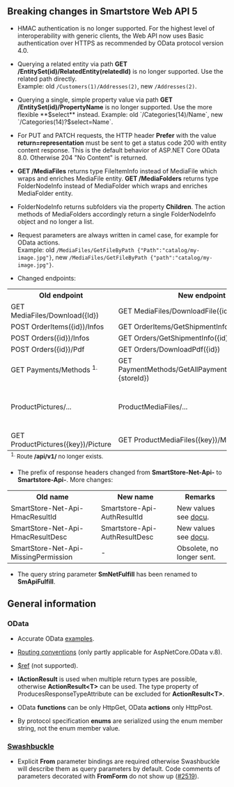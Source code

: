 ﻿## Breaking changes in Smartstore Web API 5

- HMAC authentication is no longer supported. For the highest level of interoperability with generic clients, the Web API now uses Basic authentication over HTTPS 
as recommended by OData protocol version 4.0.

- Querying a related entity via path **GET /EntitySet(id)/RelatedEntity(relatedId)** is no longer supported. Use the related path directly.  
 Example: old `/Customers(1)/Addresses(2)`, new `/Addresses(2)`.

- Querying a single, simple property value via path **GET /EntitySet(id)/PropertyName** is no longer supported. Use the more flexible **$select** instead.  
Example: old `/Categories(14)/Name`, new `/Categories(14)?$select=Name`.

- For PUT and PATCH requests, the HTTP header **Prefer** with the value **return=representation** must be sent to get a 
status code 200 with entity content response. This is the default behavior of ASP.NET Core OData 8.0. Otherwise 204 "No Content" is returned.

- **GET /MediaFiles** returns type FileItemInfo instead of MediaFile which wraps and enriches MediaFile entity. 
**GET /MediaFolders** returns type FolderNodeInfo instead of MediaFolder which wraps and enriches MediaFolder entity.

- FolderNodeInfo returns subfolders via the property **Children**. The action methods of MediaFolders 
accordingly return a single FolderNodeInfo object and no longer a list.

- Request parameters are always written in camel case, for example for OData actions.    
Example: old `/MediaFiles/GetFileByPath {"Path":"catalog/my-image.jpg"}`, new `/MediaFiles/GetFileByPath {"path":"catalog/my-image.jpg"}`.

- Changed endpoints:
<table>
<tbody>
    <tr>
        <th>Old endpoint</th>
        <th>New endpoint</th>
        <th>Remarks</th>
    </tr>
    <tr>
        <td>GET MediaFiles/Download({Id})</td>
        <td>GET MediaFiles/DownloadFile({id})</td>
        <td></td>
    </tr>
    <tr>
        <td>POST OrderItems({id})/Infos</td>
        <td>GET OrderItems/GetShipmentInfo({id})</td>
        <td></td>
    </tr>
    <tr>
        <td>POST Orders({id})/Infos</td>
        <td>GET Orders/GetShipmentInfo({id})</td>
        <td></td>
    </tr>
    <tr>
        <td>POST Orders({id})/Pdf</td>
        <td>GET Orders/DownloadPdf({id})</td>
        <td></td>
    </tr>
    <tr>
        <td>GET Payments/Methods <sup>1.</sup></td>
        <td>GET PaymentMethods/GetAllPaymentMethods({active},{storeId})</td>
        <td>New method.</td>
    </tr>
    <tr>
        <td>ProductPictures/...</td>
        <td>ProductMediaFiles/...</td>
        <td>The controller name has changed.</td>
    </tr>
    <tr>
        <td>GET ProductPictures({key})/Picture</td>
        <td>GET ProductMediaFiles({key})/MediaFile</td>
        <td></td>
    </tr>
</tbody>
<tfoot>
    <tr>
        <td colspan="3">
            <small>
                <sup>1.</sup> Route <strong>/api/v1/</strong> no longer exists.
            </small>
        </td>
    </tr>
</tfoot>
</table>

- The prefix of response headers changed from **SmartStore-Net-Api-** to **Smartstore-Api-**. More changes:
<table>
    <tr>
        <th>Old name</th>
        <th>New name</th>
        <th>Remarks</th>
    </tr>
    <tr>
        <td>SmartStore-Net-Api-HmacResultId</td>
        <td>Smartstore-Api-AuthResultId</td>
        <td>New values see <a href="https://smartstore.atlassian.net/wiki/spaces/SMNET50/pages/1956121714/Web+API">docu</a>.</td>
    </tr>
    <tr>
        <td>SmartStore-Net-Api-HmacResultDesc</td>
        <td>Smartstore-Api-AuthResultDesc</td>
        <td>New values see <a href="https://smartstore.atlassian.net/wiki/spaces/SMNET50/pages/1956121714/Web+API">docu</a>.</td>
    </tr>
    <tr>
        <td>SmartStore-Net-Api-MissingPermission</td>
        <td>-</td>
        <td>Obsolete, no longer sent.</td>
    </tr>
</table>

- The query string parameter **SmNetFulfill** has been renamed to **SmApiFulfill**.

## General information
### OData
- Accurate OData <a href="https://github.com/dotnet/aspnet-api-versioning/tree/93bd8dc7582ec14c8ec97997c01cfe297b085e17/examples/AspNetCore/OData">examples</a>.
- <a href="https://learn.microsoft.com/en-us/odata/webapi/built-in-routing-conventions">Routing conventions</a> (only partly applicable for AspNetCore.OData v.8).
- <a href="https://learn.microsoft.com/en-us/aspnet/web-api/overview/odata-support-in-aspnet-web-api/odata-v4/entity-relations-in-odata-v4#creating-a-relationship-between-entities">$ref</a> (not supported).

- **IActionResult** is used when multiple return types are possible, otherwise **ActionResult&lt;T&gt;** can be used. 
The type property of ProducesResponseTypeAttribute can be excluded for **ActionResult&lt;T&gt;**.

- OData **functions** can be only HttpGet, OData **actions** only HttpPost.

- By protocol specification **enums** are serialized using the enum member string, not the enum member value.

### <a href="https://github.com/domaindrivendev/Swashbuckle.AspNetCore">Swashbuckle</a>
- Explicit **From** parameter bindings are required otherwise Swashbuckle will describe them as query parameters by default.
Code comments of parameters decorated with **FromForm** do not show up (<a href="https://github.com/domaindrivendev/Swashbuckle.AspNetCore/issues/2519">#2519</a>).
